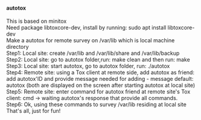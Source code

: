 #### autotox 
This is based on minitox <br />
Need package libtoxcore-dev, install by running: sudo apt install libtoxcore-dev <br />
Make a autotox for remote survey on /var/lib which is local machine directory <br />
Step1: Local site: create /var/lib and /var/lib/share and /var/lib/backup <br />
Step2: Local site: go to autotox folder,run: make clean and then run: make <br />
Step3: Local site: start autotox, go to autotox folder, run: ./autotox <br />
Step4: Remote site: using a Tox client at remote side, add autotox as friend: add autotox'ID and provide message needed for adding - message default: autotox (both are displayed on the screen after starting autotox at local site) <br />
Step5: Remote site: enter command for autotox friend at remote site's Tox client: cmd -> waiting autotox's response that provide all commands. <br />
Step6: Ok, using these commands to survey /var/lib residing at local site <br />
That's all, just for fun!

